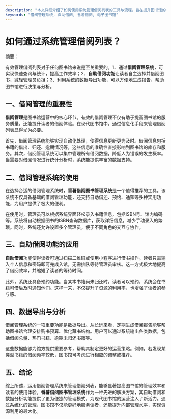 ```yaml
---
description: "本文详细介绍了如何使用系统管理借阅列表的工具与流程，旨在提升图书馆的借阅效率和借阅体验。"
keywords: "借阅管理系统, 自助借阅, 番薯借阅, 电子图书馆"
---
```

# 如何通过系统管理借阅列表？

摘要：

有效管理借阅列表对于任何图书馆来说是至关重要的。1、通过**借阅管理系统**，可实现快速查询与统计，提高工作效率；2、**自助借阅功能**让读者自主选择并借阅图书，减轻管理员负担；3、利用系统的数据导出功能，可以方便地生成报告，帮助图书馆进行决策与分析。

## 一、借阅管理的重要性

**借阅管理**是图书馆运营中的核心环节。有效的借阅管理不仅有助于提高图书馆的服务质量，还能提升读者的借阅体验。在现代图书馆中，通过信息化手段来管理借阅列表显得尤为必要。

首先，借阅管理系统能够实现自动化处理，使得信息更新更为及时。借阅信息包括书籍的借出、归还、逾期情况等，这些信息的准确性直接影响到图书馆的库存和服务。其次，借阅管理系统可以集中管理所有借阅数据，降低人为错误的发生概率。当需要对借阅情况进行统计分析时，系统能提供丰富的数据支持。

## 二、借阅管理系统的使用

在选择合适的借阅管理系统时，**番薯借阅图书管理系统**是一个值得推荐的工具。该系统不仅具备基础的借阅管理功能，还支持自助借还、预约、通知等多种实用功能，为用户提供了极大的便利。

在使用时，管理员可以根据系统界面轻松录入书籍信息，包括ISBN号、馆内编码等。系统将自动根据图书的ISBN查询数据库，获取详细信息，减少手动录入的繁琐。同时，系统还允许设置多个管理员，便于不同角色的交互与协作。

## 三、自助借阅功能的应用

**自助借阅**功能使得读者可通过扫描二维码或使用小程序进行借书操作。读者只需输入个人信息和密码即可完成入馆，无需排队等待管理员审核。这一方式极大地提高了借阅效率，并缩短了读者的等待时间。

此外，系统还具备预约功能。当某本书籍尚未归还时，读者可以预约，系统会在书籍可借后及时通知他们。这样一来，不仅提升了资源的利用率，也增强了读者的参与感。

## 四、数据导出与分析

借阅管理系统的一项重要功能是数据导出。从长远来看，定期生成借阅报告能够帮助图书馆合理安排购书预算、优化藏书结构。用户可以通过系统输出各类数据，包括借阅总量、热门书籍、逾期未归还书籍等。

这些数据能够为馆方提供重要参考，帮助其制定更好的运营策略。例如，若发现某类型书籍的借阅频率较低，图书馆可考虑进行相应的调整或推荐。

## 五、结论

综上所述，运用借阅管理系统来管理借阅列表，能够显著提高图书馆的管理效率和读者的使用体验。**番薯借阅图书管理系统**作为一种先进的解决方案，其自助借阅和数据分析功能提供了更为便捷的管理模式，为现代图书馆的运营注入了新活力。通过系统化的管理，图书馆不仅能更好地服务读者，还能提升内部管理水平，实现资源利用的最大化。
